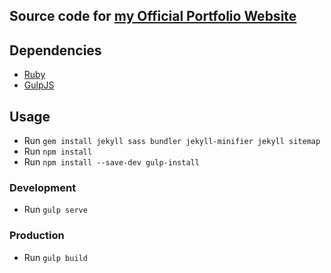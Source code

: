 ## Source code for [my Official Portfolio Website](http://jamilusalis.me)

## Dependencies
* [Ruby](https://www.ruby-lang.org)
* [GulpJS](https://gulpjs.com)

## Usage
* Run ```gem install jekyll sass bundler jekyll-minifier jekyll sitemap```
* Run ```npm install```
* Run ```npm install --save-dev gulp-install```

### Development
* Run ```gulp serve```

### Production
* Run ```gulp build```
